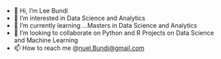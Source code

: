 - 👋 Hi, I’m Lee Bundi
- 👀 I’m interested in Data Science and Analytics
- 🌱 I’m currently learning ...Masters in Data Science and Analytics
- 💞️ I’m looking to collaborate on  Python and R Projects on Data Science and Machine Learning
- 📫 How to reach me @nuel.Bundi@gmail.com

<!---
NUELBUNDI/NUELBUNDI is a ✨ special ✨ repository because its `README.md` (this file) appears on your GitHub profile.
You can click the Preview link to take a look at your changes.
--->

